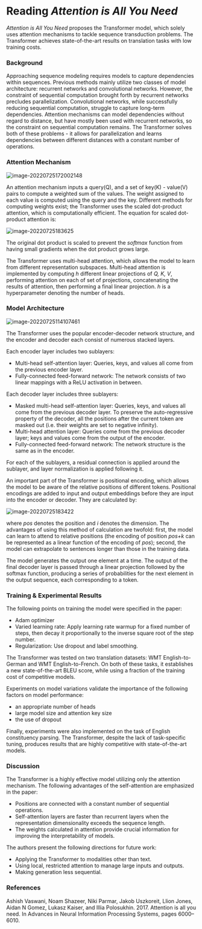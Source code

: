# Reading *Attention is All You Need*



*Attention is All You Need* proposes the Transformer model, which solely uses attention mechanisms to tackle sequence transduction problems. The Transformer achieves state-of-the-art results on translation tasks with low training costs.



### Background

Approaching sequence modeling requires models to capture dependencies within sequences. Previous methods mainly utilize two classes of model architecture: recurrent networks and convolutional networks. However, the constraint of sequential computation brought forth by recurrent networks precludes parallelization. Convolutional networks, while successfully reducing sequential computation, struggle to capture long-term dependencies.  Attention mechanisms can model dependencies without regard to distance, but have mostly been used with recurrent networks, so the constraint on sequential computation remains. The Transformer solves both of these problems - it allows for parallelization and learns dependencies between different distances with a constant number of operations.



### Attention Mechanism

![image-20220725172002148](/images/image-20220725172002148.png)

An attention mechanism inputs a query(Q), and a set of key(K) - value(V) pairs to compute a weighted sum of the values. The weight assigned to each value is computed using the query and the key. Different methods for computing weights exist; the Transformer uses the scaled dot-product attention, which is computationally efficient. The equation for scaled dot-product attention is:

![image-20220725183625](/image/20220725183625.png)

The original dot product is scaled to prevent the *softmax* function from having small gradients when the dot product grows large.

The Transformer uses multi-head attention, which allows the model to learn from different representation subspaces. Multi-head attention is implemented by computing *h* different linear projections of *Q, K, V*, performing attention on each of set of projections, concatenating the results of attention, then performing a final linear projection. *h* is a hyperparameter denoting the number of heads.



### Model Architecture

![image-20220725114107461](/images/image-20220725114107461.png)

The Transformer uses the popular encoder-decoder network structure, and the encoder and decoder each consist of numerous stacked layers.

Each encoder layer includes two sublayers:

- Multi-head self-attention layer: Queries, keys, and values all come from the previous encoder layer.
- Fully-connected feed-forward network: The network consists of two linear mappings with a ReLU activation in between.

Each decoder layer includes three sublayers:

- Masked multi-head self-attention layer: Queries, keys, and values all come from the previous decoder layer. To preserve the auto-regressive property of the decoder, all the positions after the current token are masked out (i.e. their weights are set to negative infinity).
- Multi-head attention layer: Queries come from the previous decoder layer; keys and values come from the output of the encoder.
- Fully-connected feed-forward network: The network structure is the same as in the encoder.

For each of the sublayers, a residual connection is applied around the sublayer, and layer normalization is applied following it.

An important part of the Transformer is positional encoding, which allows the model to be aware of the relative positions of different tokens. Positional encodings are added to input and output embeddings before they are input into the encoder or decoder. They are calculated by:

![image-20220725183422](/images/20220725183422.png)

where *pos* denotes the position and *i* denotes the dimension. The advantages of using this method of calculation are twofold: first, the model can learn to attend to relative positions (the encoding of position *pos+k* can be represented as a linear function of the encoding of *pos*); second, the model can extrapolate to sentences longer than those in the training data.

The model generates the output one element at a time. The output of the final decoder layer is passed through a linear projection followed by the softmax function, producing a series of probabilities for the next element in the output sequence, each corresponding to a token.



### Training & Experimental Results

The following points on training the model were specified in the paper:

- Adam optimizer
- Varied learning rate: Apply learning rate warmup for a fixed number of steps, then decay it proportionally to the inverse square root of the step number.
- Regularization: Use dropout and label smoothing.

The Transformer was tested on two translation datasets: WMT English-to-German and WMT English-to-French. On both of these tasks, it establishes a new state-of-the-art BLEU score, while using a fraction of the training cost of competitive models.

Experiments on model variations validate the importance of the following factors on model performance:

- an appropriate number of heads
- large model size and attention key size
- the use of dropout

Finally, experiments were also implemented on the task of English constituency parsing. The Transformer, despite the lack of task-specific tuning, produces results that are highly competitive with state-of-the-art models.



### Discussion

The Transformer is a highly effective model utilizing only the attention mechanism. The following advantages of the self-attention are emphasized in the paper: 

- Positions are connected with a constant number of sequential operations.
- Self-attention layers are faster than recurrent layers when the representation dimensionality exceeds the sequence length.
- The weights calculated in attention provide crucial information for improving the interpretability of models.

The authors present the following directions for future work:

- Applying the Transformer to modalities other than text.
- Using local, restricted attention to manage large inputs and outputs.
- Making generation less sequential.



### References

Ashish Vaswani, Noam Shazeer, Niki Parmar, Jakob Uszkoreit, Llion Jones, Aidan N Gomez, Lukasz Kaiser, and Illia Polosukhin. 2017. Attention is all you need. In Advances in Neural Information Processing Systems, pages 6000–6010.